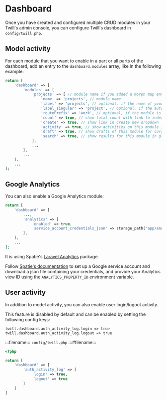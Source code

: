 # Dashboard

Once you have created and configured multiple CRUD modules in your Twill's admin console, you can configure Twill's  dashboard in `config/twill.php`.

## Model activity

For each module that you want to enable in a part or all parts of the dashboard, add an entry to the `dashboard.modules` array, like in the following example:

```php
return [
    'dashboard' => [
        'modules' => [
            'projects' => [ // module name if you added a morph map entry for it, otherwise FQN of the model (eg. App\Models\Project)
                'name' => 'projects', // module name
                'label' => 'projects', // optional, if the name of your module above does not work as a label
                'label_singular' => 'project', // optional, if the automated singular version of your name/label above does not work as a label
                'routePrefix' => 'work', // optional, if the module is living under a specific routes group
                'count' => true, // show total count with link to index of this module
                'create' => true, // show link in create new dropdown
                'activity' => true, // show activities on this module in activities list
                'draft' => true, // show drafts of this module for current user 
                'search' => true, // show results for this module in global search
            ],
            ...
        ],
        ...
    ],
    ...
];
```

## Google Analytics

You can also enable a Google Analytics module:

```php
return [
    'dashboard' => [
        ...,
        'analytics' => [
            'enabled' => true,
            'service_account_credentials_json' => storage_path('app/analytics/service-account-credentials.json'),
        ],
    ],
    ...
];
```

It is using Spatie's [Laravel Analytics](https://github.com/spatie/laravel-analytics) package.

Follow [Spatie's documentation](https://github.com/spatie/laravel-analytics#how-to-obtain-the-credentials-to-communicate-with-google-analytics) to set up a Google service account and download a json file containing your credentials, and provide your Analytics view ID using the `ANALYTICS_PROPERTY_ID` environment variable.

## User activity

In addition to model activity, you can also enable user login/logout activity.

This feature is disabled by default and can be enabled by setting the following config keys:

```
twill.dashboard.auth_activity_log.login => true
twill.dashboard.auth_activity_log.logout => true
```

:::filename:::
`config/twill.php`
:::#filename:::

```php
<?php

return [
    'dashboard' => [
        'auth_activity_log' => [
            'login' => true,
            'logout' => true
        ]
    ]
]
```
